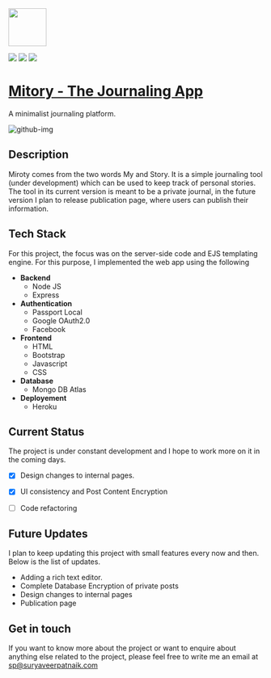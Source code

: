 <img src="https://www.flaticon.com/svg/static/icons/svg/3349/3349775.svg" width="75px" height="75px" />

<img src="https://img.shields.io/badge/mitory-v1.1.2-orange"/> <img src="https://img.shields.io/david/svpxdev/mitory-v01"/> <img src="https://img.shields.io/github/repo-size/svpxdev/mitory-v01"/>


# <a href="https://mitory.herokuapp.com/"> Mitory - The Journaling App </a>
A minimalist journaling platform. 

<img src="https://i.ibb.co/X8190H3/github-img.png" alt="github-img" border="0">

## Description

Miroty comes from the two words My and Story. It is a simple journaling tool (under development) which can be used to keep track of personal stories. The tool in its current version is meant to be a private journal, in the future version I plan to release publication page, where users can publish their information. 

## Tech Stack

For this project, the focus was on the server-side code and EJS templating engine. For this purpose, I implemented the web app using the following 

- **Backend**
  - Node JS
  - Express
- **Authentication**
  - Passport Local 
  - Google OAuth2.0
  - Facebook 
- **Frontend**
  - HTML 
  - Bootstrap
  - Javascript
  - CSS
- **Database**
  - Mongo DB Atlas
- **Deployement**
  - Heroku



## Current Status

The project is under constant development and I hope to work more on it in the coming days.

- [x] Design changes to internal pages. 
- [x] UI consistency and Post Content Encryption 
- [ ] Code refactoring


## Future Updates

I plan to keep updating this project with small features every now and then. Below is the list of updates.

- Adding a rich text editor.
- Complete Database Encryption of private posts 
- Design changes to internal pages
- Publication page

## Get in touch

If you want to know more about the project or want to enquire about anything else related to the project, please feel free to write me an email at sp@suryaveerpatnaik.com
